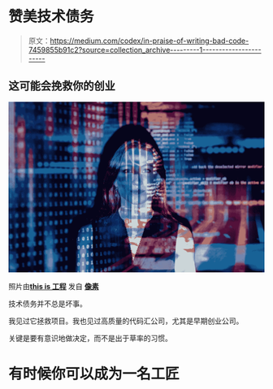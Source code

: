 # 赞美技术债务

> 原文：<https://medium.com/codex/in-praise-of-writing-bad-code-7459855b91c2?source=collection_archive---------1----------------------->

## 这可能会挽救你的创业

![](img/8b65810559b6b8e6ab62fa888dc4d3b4.png)

照片由[**this is 工程**](https://www.pexels.com/@thisisengineering?utm_content=attributionCopyText&utm_medium=referral&utm_source=pexels) 发自 [**像素**](https://www.pexels.com/photo/code-projected-over-woman-3861969/?utm_content=attributionCopyText&utm_medium=referral&utm_source=pexels)

技术债务并不总是坏事。

我见过它拯救项目。我也见过高质量的代码汇公司，尤其是早期创业公司。

关键是要有意识地做决定，而不是出于草率的习惯。

# 有时候你可以成为一名工匠